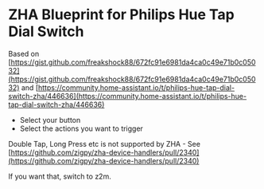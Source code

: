 # ZHA Blueprint for Philips Hue Tap Dial Switch
Based on [https://gist.github.com/freakshock88/672fc91e6981da4ca0c49e71b0c05032](https://gist.github.com/freakshock88/672fc91e6981da4ca0c49e71b0c05032) and [https://community.home-assistant.io/t/philips-hue-tap-dial-switch-zha/446636](https://community.home-assistant.io/t/philips-hue-tap-dial-switch-zha/446636)

* Select your button
* Select the actions you want to trigger


Double Tap, Long Press etc is not supported by ZHA - See [https://github.com/zigpy/zha-device-handlers/pull/2340](https://github.com/zigpy/zha-device-handlers/pull/2340)

If you want that, switch to z2m.